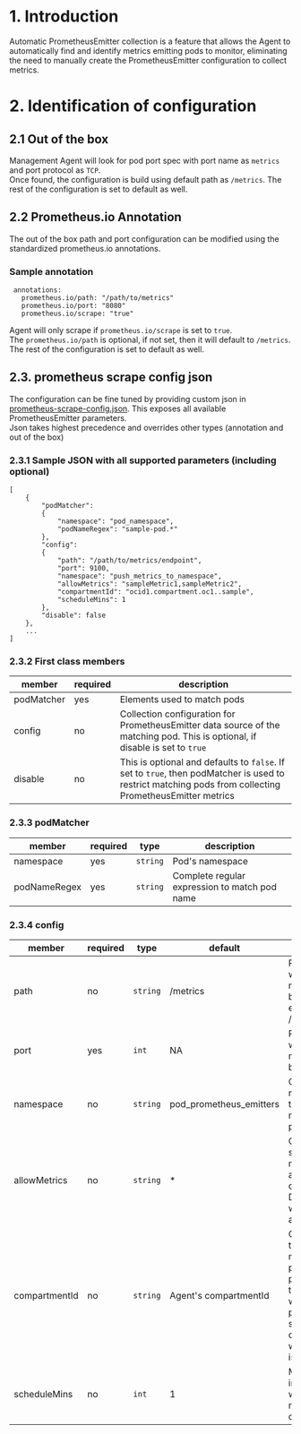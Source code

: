 # 1. Introduction
Automatic PrometheusEmitter collection is a feature that allows the Agent to automatically find and identify metrics emitting pods to monitor, eliminating the need to manually create the PrometheusEmitter configuration to collect metrics.

# 2. Identification of configuration

## 2.1 Out of the box
Management Agent will look for pod port spec with port name as `metrics` and port protocol as `TCP`.</br>
Once found, the configuration is build using default path as `/metrics`. The rest of the configuration is set to default as well.

## 2.2 Prometheus.io Annotation
The out of the box path and port configuration can be modified using the standardized prometheus.io annotations.</br>

### Sample annotation
```
 annotations:
   prometheus.io/path: "/path/to/metrics"
   prometheus.io/port: "8080"
   prometheus.io/scrape: "true"
```
Agent will only scrape if `prometheus.io/scrape` is set to `true`.</br> 
The `prometheus.io/path` is optional, if not set, then it will default to `/metrics`. The rest of the configuration is set to default as well.

## 2.3. prometheus scrape config json
The configuration can be fine tuned by providing custom json in [prometheus-scrape-config.json](./prometheus-scrape-config.json). This exposes all available PrometheusEmitter parameters.</br>
Json takes highest precedence and overrides other types (annotation and out of the box)

### 2.3.1  Sample JSON with all supported parameters (including optional)
```
[
    {
        "podMatcher":
        {
            "namespace": "pod_namespace",
            "podNameRegex": "sample-pod.*"
        },
        "config":
        {
            "path": "/path/to/metrics/endpoint",
            "port": 9100,
            "namespace": "push_metrics_to_namespace",
            "allowMetrics": "sampleMetric1,sampleMetric2",
            "compartmentId": "ocid1.compartment.oc1..sample",
            "scheduleMins": 1
        },
        "disable": false
    },
    ...
]
```

### 2.3.2 First class members
| member | required | description |
|--------|----------|-------------|
| podMatcher | yes | Elements used to match pods |
| config | no | Collection configuration for PrometheusEmitter data source of the matching pod. This is optional, if disable is set to `true` |
| disable | no | This is optional and defaults to `false`. If set to `true`, then podMatcher is used to restrict matching pods from collecting PrometheusEmitter metrics |

### 2.3.3 podMatcher
| member | required | type | description |
|--------|----------|----- | ------------|
| namespace | yes | `string` | Pod's namespace |
| podNameRegex | yes | `string`  | Complete regular expression to match pod name |

### 2.3.4 config
| member | required | type | default | description |
|--------|----------|----- | ------- | ----------- |
| path | no | `string` | /metrics | Path on which metrics are being emitted, e.g. /metrics  |
| port | yes | `int` | NA | Port on which metrics are being emitted |
| namespace | no | `string` | pod_prometheus_emitters | OCI namespace to which metrics are pushed |
| allowMetrics | no | `string` | * | Comma separated metrics allowed to be collected. Defaults to *, which means all |
| compartmentId | no | `string` | Agent's compartmentId | Compartment to which metrics are pushed. If not provided, then metrics will be pushed to same compartment where agent is installed |
| scheduleMins | no | `int` | 1 | Minute interval at which metrics are collected |
